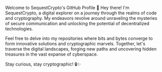Welcome to SequestCrypto's GitHub Profile 👋
Hey there! I'm SequestCrypto, a digital explorer on a journey through the realms of code and cryptography. My endeavors revolve around unraveling the mysteries of secure communication and unlocking the potential of decentralized technologies.

Feel free to delve into my repositories where bits and bytes converge to form innovative solutions and cryptographic marvels. Together, let's traverse the digital landscapes, forging new paths and uncovering hidden treasures in the vast expanse of cyberspace.

Stay curious, stay cryptographic! 🔒✨
